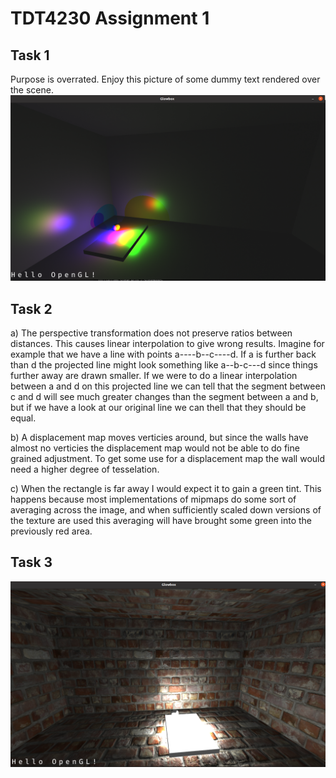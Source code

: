 # TDT4230 Assignment 1

## Task 1
Purpose is overrated. Enjoy this picture of some dummy text rendered over the scene.
![Task 1](./Task1.png)

## Task 2

a) The perspective transformation does not preserve ratios between distances. This causes linear interpolation to give wrong results. Imagine for example that we have a line with points a----b--c----d. If a is further back than d the projected line might look something like a--b-c---d since things further away are drawn smaller. If we were to do a linear interpolation between a and d on this projected line we can tell that the segment between c and d will see much greater changes than the segment between a and b, but if we have a look at our original line we can thell that they should be equal.

b) A displacement map moves verticies around, but since the walls have almost no verticies the displacement map would not be able to do fine grained adjustment. To get some use for a displacement map the wall would need a higher degree of tesselation.

c) When the rectangle is far away I would expect it to gain a green tint. This happens because most implementations of mipmaps do some sort of averaging across the image, and when sufficiently scaled down versions of the texture are used this averaging will have brought some green into the previously red area.

## Task 3
![Task 3](./Task3.png)
